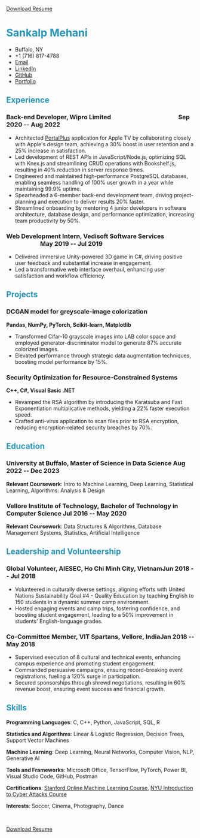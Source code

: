 [Download Resume](https://drive.google.com/uc?id=1C27sGoC-XPSkR0IUrInweDipWcEExAmx&export=download)

# <span style="color: #2596be"> Sankalp Mehani </span>

<!-- The unordered list immediately after the h1 will be formatted on a single
line. It is intended to be used for contact details -->
- Buffalo, NY
- +1 (716) 817-4788
- [Email](sankalpm@buffalo.edu)
- [LinkedIn](https://linkedin.com/in/sankalpmehani)
- [GitHub](https://github.com/SankalpMehani)
- [Portfolio](https://sankalpmehani.github.io/portfolio/)


## <span style="color: #2596be"> Experience </span>


### <span>Back-end Developer, Wipro Limited</span> <span style="margin-left: 35%;">Sep 2020 -- Aug 2022</span>

 - Architected [PortalPlus](https://portalplus.apple.com/) application for Apple TV by collaborating closely with Apple's design team, achieving a 30% boost in user retention and a 25% increase in satisfaction.
 - Led development of REST APIs in JavaScript/Node.js, optimizing SQL with Knex.js and streamlining CRUD operations with Bookshelf.js, resulting in 40% reduction in server response times.
 - Engineered and maintained high-performance PostgreSQL databases, enabling seamless handling of 100% user growth in a year while maintaining 99.9% uptime.
 - Spearheaded a 6-member back-end development team, driving project-planning and execution to deliver results 20% faster.
 - Streamlined onboarding by mentoring 4 junior developers in software architecture, database design, and performance optimization, increasing team productivity by 50%.


### <span>Web Development Intern, Vedisoft Software Services</span> <span style="margin-left: 18%;">May 2019 -- Jul 2019</span>

 - Delivered immersive Unity-powered 3D game in C#, driving positive user feedback and substantial increase in engagement.
 - Led a transformative web interface overhaul, enhancing user satisfaction and workflow efficiency.




## <span style="color: #2596be"> Projects </span>

### DCGAN model for greyscale-image colorization
<strong> Pandas, NumPy, PyTorch, Scikit-learn, Matplotlib </strong>

- Transformed Cifar-10 grayscale images into LAB color space and employed generator-discriminator model to generate 87% accurate colorized images.
- Elevated performance through strategic data augmentation techniques, boosting model performance by 15%.


### <span>Security Optimization for Resource-Constrained Systems</span>
<strong> C++, C#, Visual Basic .NET </strong>

- Revamped the RSA algorithm by introducing the Karatsuba and Fast Exponentiation multiplicative methods, yielding a 22% faster execution speed.
- Crafted anti-virus application to scan files prior to RSA encryption, reducing encryption-related security breaches by 70%.




## <span style="color: #2596be"> Education </span>

### <span>University at Buffalo, Master of Science in Data Science</span> <span>Aug 2022 -- Dec 2023</span>

**Relevant Coursework**: Intro to Machine Learning, Deep Learning, Statistical Learning, Algorithms: Analysis & Design


### <span>Vellore Institute of Technology, Bachelor of Technology in Computer Science</span> <span>Jul 2016 -- May 2020</span>

**Relevant Coursework**: Data Structures & Algorithms, Database Management Systems, Statistics, Artificial Intelligence


## <span style="color: #2596be"> Leadership and Volunteership </span>

### <span>Global Volunteer, AIESEC, Ho Chi Minh City, Vietnam</span><span>Jun 2018 -- Jul 2018</span>

- Volunteered in culturally diverse settings, aligning efforts with United Nations Sustainability Goal #4 - Quality Education by teaching English to 150 students in a dynamic summer camp environment.
- Hosted engaging events and camp trips, fostering confidence, and boosting student engagement, leading to a 50% improvement in students' English-language grades.


### <span>Co-Committee Member, VIT Spartans, Vellore, India</span><span>Jan 2018 -- May 2018</span>

- Supervised execution of 8 cultural and technical events, enhancing campus experience and promoting student engagement.
- Commanded persuasive campaigns, ensuing record-breaking event registrations, fueling a 120% surge in participation.
- Secured sponsorships through shrewd negotiations, resulting in 60% revenue boost, ensuring event success and financial growth.



## <span style="color: #2596be"> Skills </span>

**Programming Languages**: C, C++, Python, JavaScript, SQL, R

**Statistics and Algorithms**: Linear & Logistic Regression, Decision Trees, Support Vector Machines

**Machine Learning**: Deep Learning, Neural Networks, Computer Vision, NLP, Generative AI

**Tools and Frameworks**: Microsoft Office, TensorFlow, PyTorch, Power BI, Visual Studio Code, GitHub, Postman

**Certifications**: [Stanford Online Machine Learning Course](https://coursera.org/share/aa828ce7702794a19d57dc1a159c18cf), [NYU Introduction to Cyber Attacks Course](https://coursera.org/share/fdd1d8006206febcd893326a62b7325b)

**Interests**: Soccer, Cinema, Photography, Dance

<br>

[Download Resume](https://drive.google.com/uc?id=1C27sGoC-XPSkR0IUrInweDipWcEExAmx&export=download)
